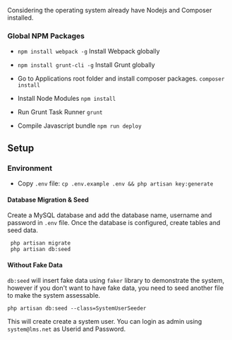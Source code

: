 


Considering the operating system already have Nodejs and Composer installed.
  
### Global NPM Packages  

- `npm install webpack -g` Install Webpack globally
- `npm install grunt-cli -g` Install Grunt globally


- Go to Applications root folder and install composer packages. `composer install`        
- Install Node Modules `npm install`
- Run Grunt Task Runner `grunt` 
- Compile Javascript bundle `npm run deploy` 

## Setup

### Environment

- Copy `.env` file: `cp .env.example .env && php artisan key:generate`

#### Database Migration & Seed

Create a MySQL database and add the database name, username and password in `.env` file.
Once the database is configured, create tables and seed data.
 
     php artisan migrate
     php artisan db:seed


#### Without Fake Data
`db:seed` will insert fake data using `faker` library to demonstrate the system, however if you don't want to have fake data,
you need to seed another file to make the system assessable.

    php artisan db:seed --class=SystemUserSeeder
    
This will create create a system user. You can login as admin using `system@lms.net` as Userid and Password.
    
